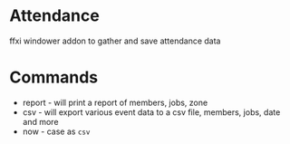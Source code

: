 # Attendance
ffxi windower addon to gather and save attendance data  

# Commands  
* report - will print a report of members, jobs, zone
* csv - will export various event data to a csv file, members, jobs, date and more 
* now - case as `csv`
